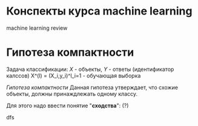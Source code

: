 # Конспекты курса machine learning

machine learning review
# Гипотеза компактности

Задача классификации:
*X* - объекты, *Y* - ответы (идентификатор калссов)
X^(l) = (X_i,y_i)^l_i=1   - обучающая выборка

*Гипотеза компактности*
Данная гипотеза утверждает, что схожие объекты, должны принаждлежать одному 
классу. 

Для этого надо ввести понятие "**сходства**":
(?)

dfs



